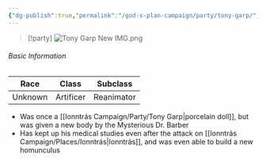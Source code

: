 ```yaml
---
{"dg-publish":true,"permalink":"/god-s-plan-campaign/party/tony-garp/","created":"","updated":""}
---
```



> [!party]
> ![Tony Garp New IMG.png](/img/user/z_Assets/Tony%20Garp%20New%20IMG.png)

###### Basic Information 

| **Race** | **Class** | **Subclass** |
| -------- | --------- | ------------ |
| Unknown  | Artificer | Reanimator   |

- Was once a [[Ionntrás Campaign/Party/Tony Garp\|porcelain doll]], but was given a new body by the Mysterious Dr. Barber 
- Has kept up his medical studies even after the attack on [[Ionntrás Campaign/Places/Ionntrás\|Ionntrás]], and was even able to build a new homunculus 